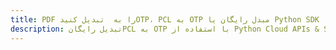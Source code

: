---title: PDF را به  تبدیل کنیدOTP، PCL به OTP مبدل رایگان یا Python SDKdescription: تبدیل رایگانPCL به OTP با استفاده از Python Cloud APIs & SDK همچنین اسناد PDF را در Cloud ایجاد، ویرایش و رندر کنید.---